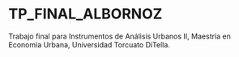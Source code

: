 # TP_FINAL_ALBORNOZ
Trabajo final para Instrumentos de Análisis Urbanos II, Maestría en Economía Urbana, Universidad Torcuato DiTella.
